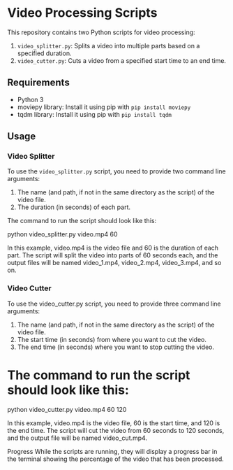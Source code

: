 
# Video Processing Scripts

This repository contains two Python scripts for video processing:

1. `video_splitter.py`: Splits a video into multiple parts based on a specified duration.
2. `video_cutter.py`: Cuts a video from a specified start time to an end time.

## Requirements

- Python 3
- moviepy library: Install it using pip with `pip install moviepy`
- tqdm library: Install it using pip with `pip install tqdm`

## Usage

### Video Splitter

To use the `video_splitter.py` script, you need to provide two command line arguments:

1. The name (and path, if not in the same directory as the script) of the video file.
2. The duration (in seconds) of each part.

The command to run the script should look like this:


python video_splitter.py video.mp4 60

In this example, video.mp4 is the video file and 60 is the duration of each part. The script will split the video into parts of 60 seconds each, and the output files will be named video_1.mp4, video_2.mp4, video_3.mp4, and so on.

### Video Cutter

To use the video_cutter.py script, you need to provide three command line arguments:

1. The name (and path, if not in the same directory as the script) of the video file.
2. The start time (in seconds) from where you want to cut the video.
3. The end time (in seconds) where you want to stop cutting the video.

# The command to run the script should look like this:

python video_cutter.py video.mp4 60 120

In this example, video.mp4 is the video file, 60 is the start time, and 120 is the end time. The script will cut the video from 60 seconds to 120 seconds, and the output file will be named video_cut.mp4.

Progress
While the scripts are running, they will display a progress bar in the terminal showing the percentage of the video that has been processed.

